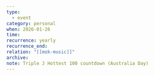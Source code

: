 ```yaml
---
type:
  - event
category: personal
when: 2026-01-26
time:
recurrence: yearly
recurrence_end:
relation: "[[mok-music]]"
archive:
note: Triple J Hottest 100 countdown (Australia Day)
---
```

